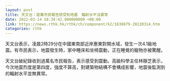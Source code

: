 ```yaml
---
layout: post
title: 天文台：逾萬市民報告感受到地震　輻射水平沒異常
date: 2022-03-14 18:34:42.000000000 +08:00
link: https://news.rthk.hk/rthk/ch/component/k2/1638879-20220314.htm
categories: rthk
---
```


天文台表示，凌晨2時29分在中國東南部近岸惠東對開水域，發生一次4.1級地震。有市民表示，地震發生時，家中睡床和坐椅震動，正在睡覺的寵物亦被驚醒。

天文台破紀錄收到過萬名市民報告，表示感受到震動。高級科學主任林靜芝表示，今次地震烈度是第四度，強度不算高，對建築物結構不會構成影響，地震後監測到的輻射水平並無異常。
